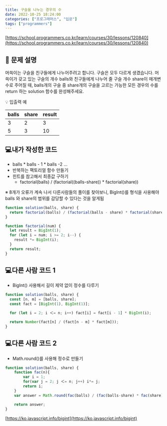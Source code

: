 ```yaml
---
title: 구슬을 나누는 경우의 수
date: 2022-10-25 18:24:00
categories: ["프로그래머스", "입문"]
tags: ["programmers"]
---
```


[https://school.programmers.co.kr/learn/courses/30/lessons/120840](https://school.programmers.co.kr/learn/courses/30/lessons/120840)

## 📔 문제 설명

머쓱이는 구슬을 친구들에게 나누어주려고 합니다. 구슬은 모두 다르게 생겼습니다. 머쓱이가 갖고 있는 구슬의 개수 balls와 친구들에게 나누어 줄 구슬 개수 share이 매개변수로 주어질 때, balls개의 구슬 중 share개의 구슬을 고르는 가능한 모든 경우의 수를 return 하는 solution 함수를 완성해주세요.

💡 입출력 예

| balls | share | result |
| ----- | ----- | ------ |
| 3     | 2     | 3      |
| 5     | 3     | 10     |

## 💻내가 작성한 코드

- balls \* balls - 1 \* balls -2 ...
- 반복하는 팩토리얼 함수 만들기
- 힌트를 참고해서 최종값 구하기
  - factorial(balls) / (factorial((balls-share)) \* factorial(share))

※ 8개가 오류가 계속 나서 다른사람들의 풀이를 찾아보니, BigInt()를 형식을 사용해야 balls 와 share의 범위를 감당할 수 있다는 것을 알게됨

```js
function solution(balls, share) {
  return factorial(balls) / (factorial(balls - share) * factorial(share));
}

function factorial(num) {
  let result = BigInt(1);
  for (let i = num; i >= 2; i--) {
    result *= BigInt(i);
  }
  return result;
}
```

## 💻다른 사람 코드 1

- BigInt() 사용해서 길이 제약 없이 정수를 다루기

```js
function solution(balls, share) {
  const [n, m] = [balls, share];
  const fact = [BigInt(1), BigInt(1)];

  for (let i = 2; i ＜= n; i++) fact[i] = fact[i - 1] * BigInt(i);

  return Number(fact[n] / (fact[n - m] * fact[m]));
}
```

## 💻다른 사람 코드 2

- Math.round()를 사용해 정수로 만들기

```js
function solution(balls, share) {
    function fac(n){
        var i = 1;
        for(var j = 2; j ＜= n; j++) i*= j;
        return i;
    }
    var answer = Math.round(fac(balls) / (fac(balls-share) * fac(share)));

    return answer;
}
```

[https://ko.javascript.info/bigint](https://ko.javascript.info/bigint)
